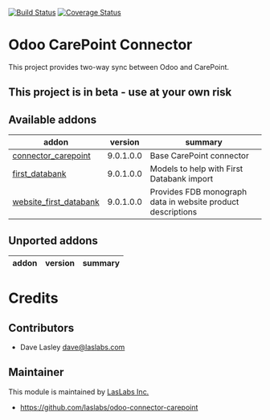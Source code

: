 [![Build Status](https://travis-ci.org/laslabs/odoo-connector-carepoint.svg?branch=release%2F9.0)](https://travis-ci.org/laslabs/odoo-connector-carepoint)
[![Coverage Status](https://coveralls.io/repos/laslabs/odoo-connector-carepoint/badge.png?branch=release%2F9.0)](https://coveralls.io/r/laslabs/odoo-connector-carepoint)

Odoo CarePoint Connector
========================

This project provides two-way sync between Odoo and CarePoint.

## This project is in beta - use at your own risk
 
[//]: # (addons)
Available addons
----------------
addon | version | summary
--- | --- | ---
[connector_carepoint](connector_carepoint/) | 9.0.1.0.0 | Base CarePoint connector
[first_databank](first_databank/) | 9.0.1.0.0 | Models to help with First Databank import
[website_first_databank](website_first_databank) | 9.0.1.0.0 | Provides FDB monograph data in website product descriptions


Unported addons
---------------
addon | version | summary
--- | --- | ---


[//]: # (end addons)

Credits
=======

Contributors
------------

* Dave Lasley <dave@laslabs.com>

Maintainer
----------

This module is maintained by [LasLabs Inc.](https://laslabs.com)

* https://github.com/laslabs/odoo-connector-carepoint
